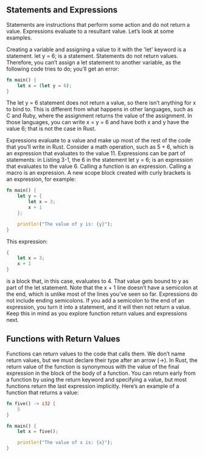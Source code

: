 ## Statements and Expressions
Statements are instructions that perform some action and do not return a value.
Expressions evaluate to a resultant value. Let’s look at some examples.
 
Creating a variable and assigning a value to it with the 'let' keyword is a statement. let y = 6; is a statement.
Statements do not return values. Therefore, you can’t assign a let statement to another variable,
as the following code tries to do; you’ll get an error:

``` rust
fn main() {
    let x = (let y = 6);
}
```

The let y = 6 statement does not return a value, so there isn’t anything for x to bind to.
This is different from what happens in other languages, such as C and Ruby, where the assignment returns the value of the assignment.
In those languages, you can write x = y = 6 and have both x and y have the value 6; that is not the case in Rust.

Expressions evaluate to a value and make up most of the rest of the code that you’ll write in Rust.
Consider a math operation, such as 5 + 6, which is an expression that evaluates to the value 11.
Expressions can be part of statements: in Listing 3-1, the 6 in the statement let y = 6; is an expression that evaluates to the value 6.
Calling a function is an expression. Calling a macro is an expression. A new scope block created with curly brackets is an expression, for example:

``` rust
fn main() {
    let y = {
        let x = 3;
        x + 1
    };

    println!("The value of y is: {y}");
}
```

This expression:

``` rust
{
    let x = 3;
    x + 1
}
```

is a block that, in this case, evaluates to 4. That value gets bound to y as part of the let statement.
Note that the x + 1 line doesn’t have a semicolon at the end, which is unlike most of the lines you’ve seen so far.
Expressions do not include ending semicolons. If you add a semicolon to the end of an expression, you turn it into a statement,
and it will then not return a value. Keep this in mind as you explore function return values and expressions next.

## Functions with Return Values
Functions can return values to the code that calls them. We don’t name return values, but we must declare their type after an arrow (->). In Rust, the return value of the function is synonymous with the value of the final expression in the block of the body of a function. You can return early from a function by using the return keyword and specifying a value, but most functions return the last expression implicitly. Here’s an example of a function that returns a value:

``` rust
fn five() -> i32 {
    5
}

fn main() {
    let x = five();

    println!("The value of x is: {x}");
}
```